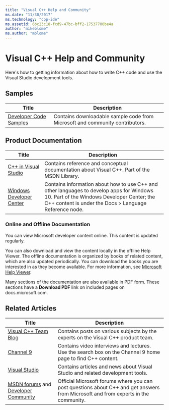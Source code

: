 ```yaml
---
title: "Visual C++ Help and Community"
ms.date: "11/30/2017"
ms.technology: "cpp-ide"
ms.assetid: 6bc23c18-fcd9-47bc-bff2-17537700be4a
author: "mikeblome"
ms.author: "mblome"
---
```

# Visual C++ Help and Community

Here's how to getting information about how to write C++ code and use the Visual Studio development tools.

## Samples

|Title|Description|
|-----------|-----------------|
|[Developer Code Samples](https://code.msdn.microsoft.com/)|Contains downloadable sample code from Microsoft and community contributors.|

## Product Documentation

|Title|Description|
|-----------|-----------------|
|[C++ in Visual Studio](visual-cpp-in-visual-studio.md)|Contains reference and conceptual documentation about Visual C++. Part of the MSDN Library.|
|[Windows Developer Center](https://developer.microsoft.com/windows/)|Contains information about how to use C++ and other languages to develop apps for Windows 10. Part of the Windows Developer Center; the C++ content is under the Docs > Language Reference node.|

### Online and Offline Documentation

You can view Microsoft developer content online. This content is updated regularly.

You can also download and view the content locally in the offline Help Viewer. The offline documentation is organized by books of related content, which are also updated periodically. You can download the books you are interested in as they become available. For more information, see [Microsoft Help Viewer](/visualstudio/ide/microsoft-help-viewer).

Many sections of the documentation are also available in PDF form. These sections have a **Download PDF** link on included pages on docs.microsoft.com.

## Related Articles

|Title|Description|
|-----------|-----------------|
|[Visual C++ Team Blog](https://blogs.msdn.microsoft.com/vcblog/)|Contains posts on various subjects by the experts on the Visual C++ product team.|
|[Channel 9](https://channel9.msdn.com/)|Contains video interviews and lectures. Use the search box on the Channel 9 home page to find C++ content.|
|[Visual Studio](https://visualstudio.microsoft.com/)|Contains articles and news about Visual Studio and related development tools.|
|[MSDN forums](https://social.msdn.microsoft.com/Forums/home?category=visualc) and [Developer Community](https://developercommunity.visualstudio.com)|Official Microsoft forums where you can post questions about C++ and get answers from Microsoft and from experts in the community.|
